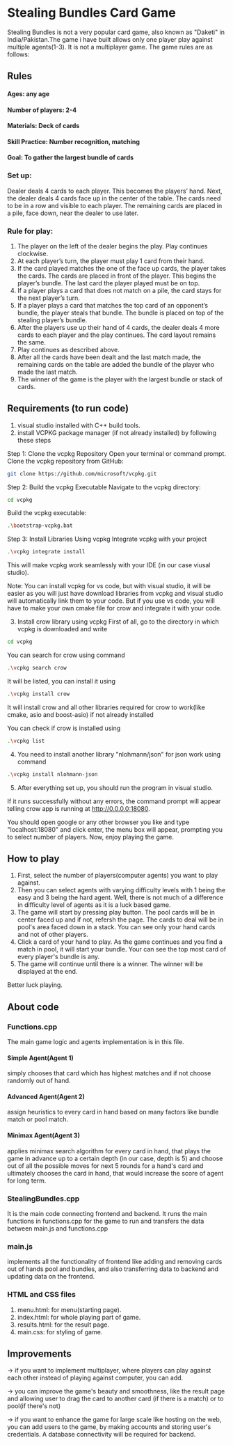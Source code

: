 
# Stealing Bundles Card Game

Stealing Bundles is not a very popular card game, also known as "Daketi" in India/Pakistan.The game i have built allows only one player play against multiple agents(1-3). It is not a multiplayer game. The game rules are as follows:

## Rules
#### Ages: any age
#### Number of players: 2-4
#### Materials: Deck of cards
#### Skill Practice: Number recognition, matching

#### Goal: To gather the largest bundle of cards

### Set up:

Dealer deals 4 cards to each player. This becomes the players’ hand.
Next, the dealer deals 4 cards face up in the center of the table.  The cards need to be in a row and visible to each player.
The remaining cards are placed in a pile, face down, near the dealer to use later.
### Rule for play:

1. The player on the left of the dealer begins the play. Play continues clockwise.
2. At each player’s turn, the player must play 1 card from their hand.
3. If the card played matches the one of the face up cards, the player takes the cards. The cards are placed in front of the player. This begins the player’s bundle. The last card the player played must be on top.
4. If a player plays a card that does not match on a pile, the card stays for the next player’s turn.
5. If a player plays a card that matches the top card of an opponent’s bundle, the player steals that bundle.  The bundle is placed on top of the stealing player’s bundle.
6. After the players use up their hand of 4 cards, the dealer deals 4 more cards to each player and the play continues. The card layout remains the same.
7. Play continues as described above.
8. After all the cards have been dealt and the last match made, the remaining cards on the table are added the bundle of the player who made the last match.
9. The winner of the game is the player with the largest bundle or stack of cards.

## Requirements (to run code)
1. visual studio installed with C++ build tools.
2. install VCPKG package manager (if not already installed) by following these steps

Step 1: Clone the vcpkg Repository
Open your terminal or command prompt.
Clone the vcpkg repository from GitHub:
```bash
git clone https://github.com/microsoft/vcpkg.git
```
Step 2: Build the vcpkg Executable
Navigate to the vcpkg directory:
```bash
cd vcpkg
```
Build the vcpkg executable:
```bash
.\bootstrap-vcpkg.bat
```
Step 3: Install Libraries Using vcpkg
Integrate vcpkg with your project
```bash
.\vcpkg integrate install
```
This will make vcpkg work seamlessly with your IDE (in our case viusal studio).

Note: You can install vcpkg for vs code, but with visual studio, it will be easier as you will just have download libraries from vcpkg and visual studio will automatically link them to your code.
But if you use vs code, you will have to make your own cmake file for crow and integrate it with your code.

3. Install crow library using vcpkg
First of all, go to the directory in which vcpkg is downloaded and write
``` bash
cd vcpkg
```
You can search for crow using command
``` bash
.\vcpkg search crow
```
It will be listed, you can install it using
```bash
.\vcpkg install crow
```
It will install crow and all other libraries required for crow to work(like cmake, asio and boost-asio) if not already installed

You can check if crow is installed using 
``` bash
.\vcpkg list
```
4. You need to install another library "nlohmann/json" for json work using command
``` bash
.\vcpkg install nlohmann-json
```
5. After everything set up, you should run the program in visual studio.

If it runs successfully without any errors, the command prompt will appear telling crow app is running at http://0.0.0.0:18080. 

You should open google or any other browser you like and type "localhost:18080" and click enter, the menu box will appear, prompting you to select number of players. Now, enjoy playing the game.
 
## How to play
1. First, select the number of players(computer agents) you want to play against.
2. Then you can select agents with varying difficulty levels with 1 being the easy and 3 being the hard agent. Well, there is not much of a difference in difficulty level of agents as it is a luck based game.
3. The game will start by pressing play button. The pool cards will be in center faced up and if not, refersh the page. The cards to deal will be in pool's area faced down in a stack. You can see only your hand cards and not of other players.
4. Click a card of your hand to play. As the game continues and you find a match in pool, it will start your bundle. Your can see the top most card of every player's bundle is any.
5. The game will continue until there is a winner. The winner will be displayed at the end.

Better luck playing.

## About code
### Functions.cpp
The main game logic and agents implementation is in this file.
#### Simple Agent(Agent 1)
simply chooses that card which has highest matches and if not choose randomly out of hand.
#### Advanced Agent(Agent 2)
assign heuristics to every card in hand based on many factors like bundle match or pool match.
#### Minimax Agent(Agent 3)
applies minimax search algorithm for every card in hand, that plays the game in advance up to a certain depth (in our case, depth is 5) and choose out of all the possible moves for next 5 rounds for a hand's card and ultimately chooses the card in hand, that would increase the score of agent for long term.

### StealingBundles.cpp
It is the main code connecting frontend and backend. It runs the main functions in functions.cpp for the game to run and transfers the data between main.js and functions.cpp

### main.js
implements all the functionality of frontend like adding and removing cards out of hands pool and bundles, and also transferring data to backend and updating data on the frontend.

### HTML and CSS files
1. menu.html: for menu(starting page).
2. index.html: for whole playing part of game.
3. results.html: for the result page.
4. main.css: for styling of game.

## Improvements
-> if you want to implement multiplayer, where players can play against each other instead of playing against computer, you can add.

-> you can improve the game's beauty and smoothness, like the result page and allowing user to drag the card to another card (if there is a match) or to pool(if there's not)

-> if you want to enhance the game for large scale like hosting on the web, you can add users to the game, by making accounts and storing user's credentials. A database connectivity will be required for backend.
